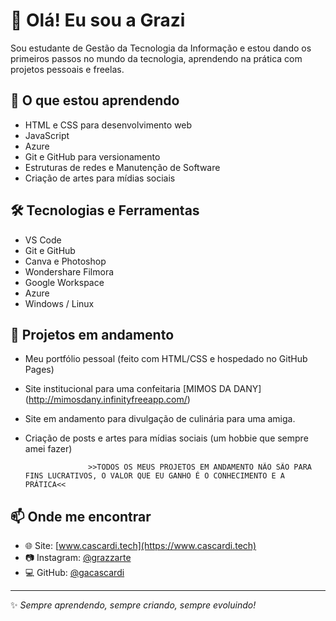 # 👋 Olá! Eu sou a Grazi 

Sou estudante de Gestão da Tecnologia da Informação e estou dando os primeiros passos no mundo da tecnologia, aprendendo na prática com projetos pessoais e freelas.

## 🚀 O que estou aprendendo
- HTML e CSS para desenvolvimento web
- JavaScript 
- Azure
- Git e GitHub para versionamento
- Estruturas de redes e Manutenção de Software
- Criação de artes para mídias sociais

## 🛠️ Tecnologias e Ferramentas
- VS Code
- Git e GitHub
- Canva e Photoshop
- Wondershare Filmora
- Google Workspace
- Azure
- Windows / Linux 

## 📌 Projetos em andamento
- Meu portfólio pessoal (feito com HTML/CSS e hospedado no GitHub Pages)
- Site institucional para uma confeitaria [MIMOS DA DANY] (http://mimosdany.infinityfreeapp.com/)
- Site em andamento para divulgação de culinária para uma amiga.
- Criação de posts e artes para mídias sociais (um hobbie que sempre amei fazer)

					>>TODOS OS MEUS PROJETOS EM ANDAMENTO NÃO SÃO PARA FINS LUCRATIVOS, O VALOR QUE EU GANHO É O CONHECIMENTO E A PRÁTICA<<

## 📫 Onde me encontrar
- 🌐 Site: [www.cascardi.tech](https://www.cascardi.tech)
- 📷 Instagram: [@grazzarte](https://instagram.com/grazzarte)
- 💻 GitHub: [@gacascardi](https://github.com/gacascardi)

---

✨ *Sempre aprendendo, sempre criando, sempre evoluindo!*


